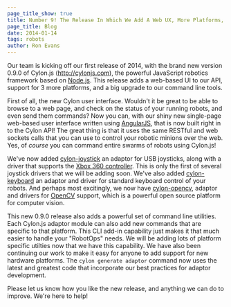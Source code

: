 ```yaml
---
page_title_show: true
title: Number 9! The Release In Which We Add A Web UX, More Platforms, and Tools
page_title: Blog
date: 2014-01-14
tags: robots
author: Ron Evans
---
```


Our team is kicking off our first release of 2014, with the brand new version 0.9.0 of Cylon.js (<a href="http://cylonjs.com" target="blank">http://cylonjs.com</a>), the powerful JavaScript robotics framework based on <a href="http://nodejs.org/" target="blank">Node.js</a>. This release adds a web-based UI to our API, support for 3 more platforms, and a big upgrade to our command line tools.

First of all, the new Cylon user interface. Wouldn't it be great to be able to browse to a web page, and check on the status of your running robots, and even send them commands? Now you can, with our shiny new single-page web-based user interface written using <a href="http://angularjs.org/" target="blank">AngularJS</a>, that is now built right in to the Cylon API! The great thing is that it uses the same RESTful and web sockets calls that you can use to control your robotic minions over the web. Yes, of *course* you can command entire swarms of robots using Cylon.js!

We've now added <a href="https://github.com/hybridgroup/cylon-joystick" target="blank">cylon-joystick</a> an adaptor for USB joysticks, along with a driver that supports the <a href="http://en.wikipedia.org/wiki/Xbox_360_Controller" target="blank">Xbox 360 controller</a>. This is only the first of several joystick drivers that we will be adding soon. We've also added <a href="https://github.com/hybridgroup/cylon-keyboard" target="blank">cylon-keyboard</a> an adaptor and driver for standard keyboard control of your robots. And perhaps most excitingly, we now have <a href="https://github.com/hybridgroup/cylon-opencv" target="blank">cylon-opencv</a>, adaptor and drivers for <a href="http://opencv.org/" target="blank">OpenCV</a> support, which is a powerful open source platform for computer vision.

This new 0.9.0 release also adds a powerful set of command line utilities. Each Cylon.js adaptor module can also add new commands that are specific to that platform. This CLI add-in capability just makes it that much easier to handle your "RobotOps" needs. We will be adding lots of platform specific utilties now that we have this capability. We have also been continuing our work to make it easy for anyone to add support for new hardware platforms. The `cylon generate adaptor` command now uses the latest and greatest code that incorporate our best practices for adaptor development.

Please let us know how you like the new release, and anything we can do to improve. We're here to help!

